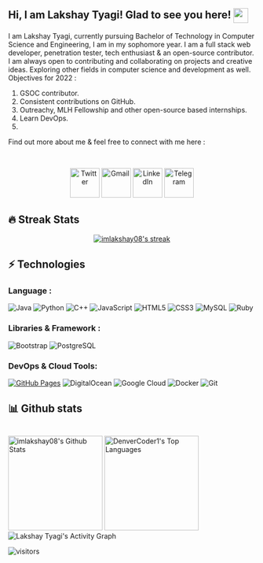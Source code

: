 ## Hi, I am Lakshay Tyagi! Glad to see you here! <img src="https://raw.githubusercontent.com/aemmadi/aemmadi/master/wave.gif" width="30px" align="center">
<p>
I am Lakshay Tyagi, currently pursuing Bachelor of Technology in Computer Science and Engineering, I am in my sophomore year. I am a full stack web developer, penetration tester, tech enthusiast & an open-source contributor. I am always open to contributing and collaborating on projects and creative ideas. Exploring other fields in computer science and development as well. Objectives for 2022 :

1. GSOC contributor. 
2. Consistent contributions on GitHub.
3. Outreachy, MLH Fellowship and other open-source based internships.
4. Learn DevOps.
5.

Find out more about me & feel free to connect with me here :
</p>
<br/>
<p align="center">
  <a href="https://twitter.com/imLakshay08"><img width="60px" alt="Twitter" title="Twitter" src="https://raw.githubusercontent.com/gauravghongde/social-icons/master/PNG/Color/Twitter.png"/></a>
  <a href="tyagilakshay119@gmail.com"><img width="60px" alt="Gmail" title="Gmail" src="https://raw.githubusercontent.com/gauravghongde/social-icons/master/PNG/Color/Gmail.png"/></a>
  <a href="https://www.linkedin.com/in/imlakshay08/"><img width="60px" alt="LinkedIn" title="LinkedIn" src="https://raw.githubusercontent.com/gauravghongde/social-icons/master/PNG/Color/LinkedIN.png"/></a>
    <a href="https://t.me/imLakshay08"><img width="60px" alt="Telegram" title="Telegram" src="https://user-images.githubusercontent.com/49933115/139837223-bf23d3a9-4638-4e17-994a-ac8678d5f517.png"/></a>
</p>

## 🔥 Streak Stats

<!-- GitHub Readme Streak Stats - https://github.com/DenverCoder1/github-readme-streak-stats -->
<p align="center">
  <a href="https://github.com/DenverCoder1/github-readme-streak-stats">
    <img alt="imlakshay08's streak" src="https://github-readme-streak-stats.herokuapp.com/?user=imlakshay08&theme=monokai-metallian&hide_border=true"/>
  </a>
</p>

## ⚡ Technologies

### Language :
![Java](https://img.shields.io/badge/-java-E34A86?style=flat-square&logo=java)
![Python](https://img.shields.io/badge/-Python-black?style=flat-square&logo=Python)
![C++](https://img.shields.io/badge/-C++-00599C?style=flat-square&logo=c)
![JavaScript](https://img.shields.io/badge/-JavaScript-black?style=flat-square&logo=javascript)
![HTML5](https://img.shields.io/badge/-HTML5-E34F26?style=flat-square&logo=html5&logoColor=white)
![CSS3](https://img.shields.io/badge/-CSS3-1572B6?style=flat-square&logo=css3)
![MySQL](https://img.shields.io/badge/-MySQL-black?style=flat-square&logo=mysql)
![Ruby](https://img.shields.io/badge/-Ruby-red?style=flat-square&logo=ruby)

### Libraries & Framework :
![Bootstrap](https://img.shields.io/badge/-Bootstrap-563D7C?style=flat-square&logo=bootstrap)
![PostgreSQL](https://img.shields.io/badge/-PostgreSQL-336791?style=flat-square&logo=postgresql)

### DevOps & Cloud Tools:

<a href="#"><img alt="GitHub Pages" src="https://img.shields.io/badge/GitHub%20Pages-%23327FC7.svg?logo=github&logoColor=white"></a>
![DigitalOcean](https://img.shields.io/badge/-Digital%20Ocean-darkblue?style=flat-square&logo=digitalocean)
![Google Cloud](https://img.shields.io/badge/Google%20Cloud-black?style=flat-square&logo=google-cloud)
![Docker](https://img.shields.io/badge/-Docker-black?style=flat-square&logo=docker)
![Git](https://img.shields.io/badge/-Git-black?style=flat-square&logo=git)


## 📊 Github stats

  <br/>
    <a href="https://github.com/anuraghazra/github-readme-stats"><img alt="imlakshay08's Github Stats" src="https://denvercoder1-github-readme-stats.vercel.app/api/?username=imlakshay08&show_icons=true&count_private=true&theme=react&hide_border=true&bg_color=1F222E&title_color=F85D7F&icon_color=F8D866" height="192px"/></a>
  <a href="https://github.com/anuraghazra/github-readme-stats"><img alt="DenverCoder1's Top Languages" src="https://github-readme-stats.vercel.app/api/top-langs/?username=imlakshay08&langs_count=8&layout=compact&theme=react&hide_border=true&bg_color=1F222E&title_color=F85D7F&icon_color=F8D866&hide=Jupyter%20Notebook" height="192px"/></a>
  <br/>


<img alt="Lakshay Tyagi's Activity Graph" src="https://denvercoder1-activity-graph.herokuapp.com/graph/?username=imlakshay08&bg_color=1F222E&color=F8D866&line=F85D7F&point=FFFFFF&hide_border=true" />

![visitors](https://visitor-badge.laobi.icu/badge?page_id=imlakshay08.imlakshay08)
